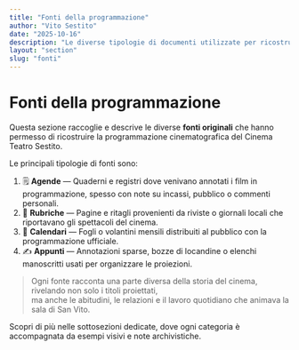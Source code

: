 ```yaml
---
title: "Fonti della programmazione"
author: "Vito Sestito"
date: "2025-10-16"
description: "Le diverse tipologie di documenti utilizzate per ricostruire la programmazione del Cinema Teatro Sestito."
layout: "section"
slug: "fonti"
---
```

# Fonti della programmazione

Questa sezione raccoglie e descrive le diverse **fonti originali** che hanno permesso di ricostruire la programmazione cinematografica del Cinema Teatro Sestito.

Le principali tipologie di fonti sono:

1. 🗒️ **Agende** — Quaderni e registri dove venivano annotati i film in programmazione, spesso con note su incassi, pubblico o commenti personali.
2. 📰 **Rubriche** — Pagine e ritagli provenienti da riviste o giornali locali che riportavano gli spettacoli del cinema.
3. 📅 **Calendari** — Fogli o volantini mensili distribuiti al pubblico con la programmazione ufficiale.
4. ✍️ **Appunti** — Annotazioni sparse, bozze di locandine o elenchi manoscritti usati per organizzare le proiezioni.

> Ogni fonte racconta una parte diversa della storia del cinema, rivelando non solo i titoli proiettati,  
> ma anche le abitudini, le relazioni e il lavoro quotidiano che animava la sala di San Vito.

Scopri di più nelle sottosezioni dedicate, dove ogni categoria è accompagnata da esempi visivi e note archivistiche.